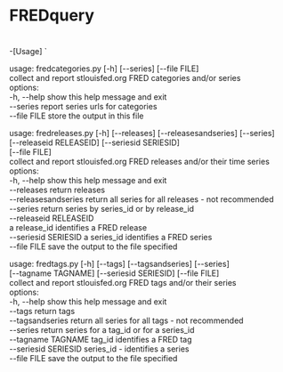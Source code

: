 
# FREDquery
#
-[Usage]
`
<P>
usage: fredcategories.py [-h] [--series] [--file FILE]<br>
collect and report stlouisfed.org FRED categories and/or series<br>
options:<br>
  -h, --help   show this help message and exit<br>
  --series     report series urls for categories<br>
  --file FILE  store the output in this file<br>
</p>


<P>
usage: fredreleases.py [-h] [--releases] [--releasesandseries] [--series]<br>
                       [--releaseid RELEASEID] [--seriesid SERIESID]<br>
                       [--file FILE]<br>
collect and report stlouisfed.org FRED releases and/or their time series<br>
options:<br>
  -h, --help            show this help message and exit<br>
  --releases            return releases<br>
  --releasesandseries   return all series for all releases - not recommended<br>
  --series              return series by series_id or by release_id<br>
  --releaseid RELEASEID<br>
                        a release_id identifies a FRED release<br>
  --seriesid SERIESID   a series_id identifies a FRED series<br>
  --file FILE           save the output to the file specified<br>
</p>


<P>
usage: fredtags.py [-h] [--tags] [--tagsandseries] [--series]<br>
                   [--tagname TAGNAME] [--seriesid SERIESID] [--file FILE]<br>
collect and report stlouisfed.org FRED tags and/or their series<br>
options:<br>
  -h, --help           show this help message and exit<br>
  --tags               return tags<br>
  --tagsandseries      return all series for all tags - not
  recommended<br>
  --series             return series for a tag_id or for a series_id<br>
  --tagname TAGNAME    tag_id identifies a FRED tag<br>
  --seriesid SERIESID  series_id - identifies a series<br>
  --file FILE          save the output to the file specified<br>
</p>


